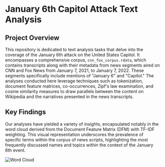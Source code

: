 
# January 6th Capitol Attack Text Analysis

## Project Overview

This repository is dedicated to text analysis tasks that delve into the coverage of the January 6th attack on the United States Capitol. It encompasses a comprehensive corpus, `cnn_fox_corpus.rdata`, which contains transcripts along with their metadata from news segments aired on CNN and Fox News from January 7, 2021, to January 7, 2022. These segments specifically include mentions of "January 6" and "Capitol." The analyses conducted here leverage techniques such as tokenization, document feature matrices, co-occurrences, Zipf's law examination, and cosine similarity measures to draw parallels between the content on Wikipedia and the narratives presented in the news transcripts.

## Key Findings
Our analyses have yielded a variety of insights, encapsulated notably in the word cloud derived from the Document Feature Matrix (DFM) with TF-IDF weighting. This visual representation underscores the prevalence of specific terms within the corpus of news scripts, highlighting the most frequently discussed names and topics within the context of the January 6th event.

![Word Cloud](results:wordcloud.png)
